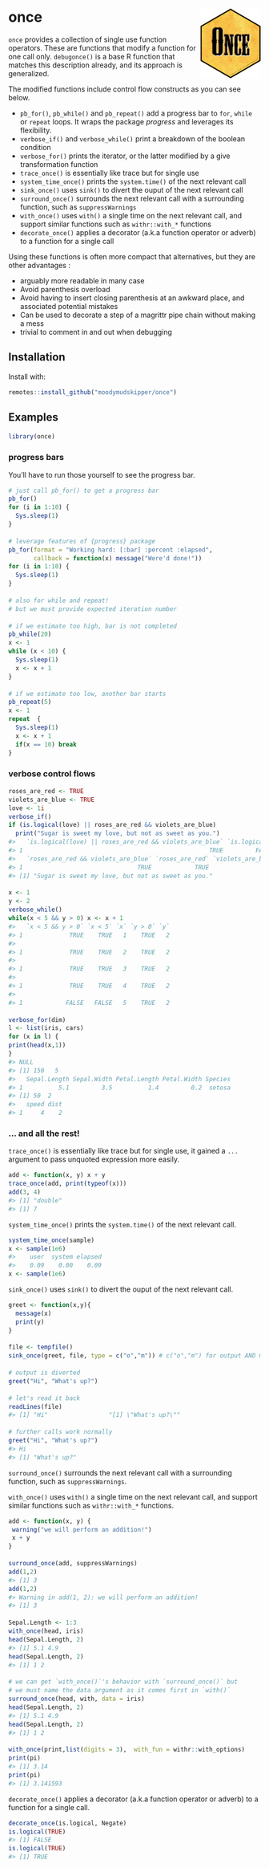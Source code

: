 
<!-- README.md is generated from README.Rmd. Please edit that file -->

# once <img src='man/figures/logo.png' align="right" height="139" />

`once` provides a collection of single use function operators. These are
functions that modify a function for one call only. `debugonce()` is a
base R function that matches this description already, and its approach
is generalized.

The modified functions include control flow constructs as you can see
below.

  - `pb_for()`, `pb_while()` and `pb_repeat()` add a progress bar to
    `for`, `while` or `repeat` loops. It wraps the package *progress*
    and leverages its flexibility.
  - `verbose_if()` and `verbose_while()` print a breakdown of the
    boolean condition
  - `verbose_for()` prints the iterator, or the latter modified by a
    give transformation function
  - `trace_once()` is essentially like trace but for single use
  - `system_time_once()` prints the `system.time()` of the next relevant
    call
  - `sink_once()` uses `sink()` to divert the ouput of the next relevant
    call
  - `surround_once()` surrounds the next relevant call with a
    surrounding function, such as `suppressWarnings`
  - `with_once()` uses `with()` a single time on the next relevant call,
    and support similar functions such as `withr::with_*` functions
  - `decorate_once()` applies a decorator (a.k.a function operator or
    adverb) to a function for a single call

Using these functions is often more compact that alternatives, but they
are other advantages :

  - arguably more readable in many case
  - Avoid parenthesis overload
  - Avoid having to insert closing parenthesis at an awkward place, and
    associated potential mistakes
  - Can be used to decorate a step of a magrittr pipe chain without
    making a mess
  - trivial to comment in and out when debugging

## Installation

Install with:

``` r
remotes::install_github("moodymudskipper/once")
```

## Examples

``` r
library(once)
```

### progress bars

You’ll have to run those yourself to see the progress bar.

``` r
# just call pb_for() to get a progress bar
pb_for()
for (i in 1:10) {
  Sys.sleep(1)
}

# leverage features of {progress} package
pb_for(format = "Working hard: [:bar] :percent :elapsed",
       callback = function(x) message("Were'd done!"))
for (i in 1:10) {
  Sys.sleep(1)
}

# also for while and repeat!
# but we must provide expected iteration number

# if we estimate too high, bar is not completed
pb_while(20)
x <- 1
while (x < 10) {
  Sys.sleep(1)
  x <- x + 1
}

# if we estimate too low, another bar starts
pb_repeat(5)
x <- 1
repeat  {
  Sys.sleep(1)
  x <- x + 1
  if(x == 10) break
}
```

### verbose control flows

``` r
roses_are_red <- TRUE
violets_are_blue <- TRUE
love <- 1i
verbose_if()
if (is.logical(love) || roses_are_red && violets_are_blue)
  print("Sugar is sweet my love, but not as sweet as you.")
#>   `is.logical(love) || roses_are_red && violets_are_blue` `is.logical(love)`
#> 1                                                    TRUE         FALSE: cpl
#>   `roses_are_red && violets_are_blue` `roses_are_red` `violets_are_blue`
#> 1                                TRUE            TRUE               TRUE
#> [1] "Sugar is sweet my love, but not as sweet as you."

x <- 1
y <- 2
verbose_while()
while(x < 5 && y > 0) x <- x + 1
#>   `x < 5 && y > 0` `x < 5` `x` `y > 0` `y`
#> 1             TRUE    TRUE   1    TRUE   2
#>                                           
#> 1             TRUE    TRUE   2    TRUE   2
#>                                           
#> 1             TRUE    TRUE   3    TRUE   2
#>                                           
#> 1             TRUE    TRUE   4    TRUE   2
#>                                           
#> 1            FALSE   FALSE   5    TRUE   2

verbose_for(dim)
l <- list(iris, cars)
for (x in l) {
print(head(x,1))
}
#> NULL
#> [1] 150   5
#>   Sepal.Length Sepal.Width Petal.Length Petal.Width Species
#> 1          5.1         3.5          1.4         0.2  setosa
#> [1] 50  2
#>   speed dist
#> 1     4    2
```

### … and all the rest\!

`trace_once()` is essentially like trace but for single use, it gained a
`...` argument to pass unquoted expression more easily.

``` r
add <- function(x, y) x + y
trace_once(add, print(typeof(x)))
add(3, 4)
#> [1] "double"
#> [1] 7
```

`system_time_once()` prints the `system.time()` of the next relevant
call.

``` r
system_time_once(sample)
x <- sample(1e6)
#>    user  system elapsed 
#>    0.09    0.00    0.09
x <- sample(1e6)
```

`sink_once()` uses `sink()` to divert the ouput of the next relevant
call.

``` r
greet <- function(x,y){
  message(x)
  print(y)
}

file <- tempfile()
sink_once(greet, file, type = c("o","m")) # c("o","m") for output AND message

# output is diverted
greet("Hi", "What's up?")

# let's read it back
readLines(file)
#> [1] "Hi"                 "[1] \"What's up?\""

# further calls work normally
greet("Hi", "What's up?")
#> Hi
#> [1] "What's up?"
```

`surround_once()` surrounds the next relevant call with a surrounding
function, such as `suppressWarnings`.

`with_once()` uses `with()` a single time on the next relevant call, and
support similar functions such as `withr::with_*` functions.

``` r
add <- function(x, y) {
 warning("we will perform an addition!")
 x + y
}

surround_once(add, suppressWarnings)
add(1,2)
#> [1] 3
add(1,2)
#> Warning in add(1, 2): we will perform an addition!
#> [1] 3

Sepal.Length <- 1:3
with_once(head, iris)
head(Sepal.Length, 2)
#> [1] 5.1 4.9
head(Sepal.Length, 2)
#> [1] 1 2

# we can get `with_once()`'s behavior with `surround_once()` but
# we must name the data argument as it comes first in `with()`
surround_once(head, with, data = iris)
head(Sepal.Length, 2)
#> [1] 5.1 4.9
head(Sepal.Length, 2)
#> [1] 1 2

with_once(print,list(digits = 3),  with_fun = withr::with_options)
print(pi)
#> [1] 3.14
print(pi)
#> [1] 3.141593
```

`decorate_once()` applies a decorator (a.k.a function operator or
adverb) to a function for a single call.

``` r
decorate_once(is.logical, Negate)
is.logical(TRUE)
#> [1] FALSE
is.logical(TRUE)
#> [1] TRUE
```
